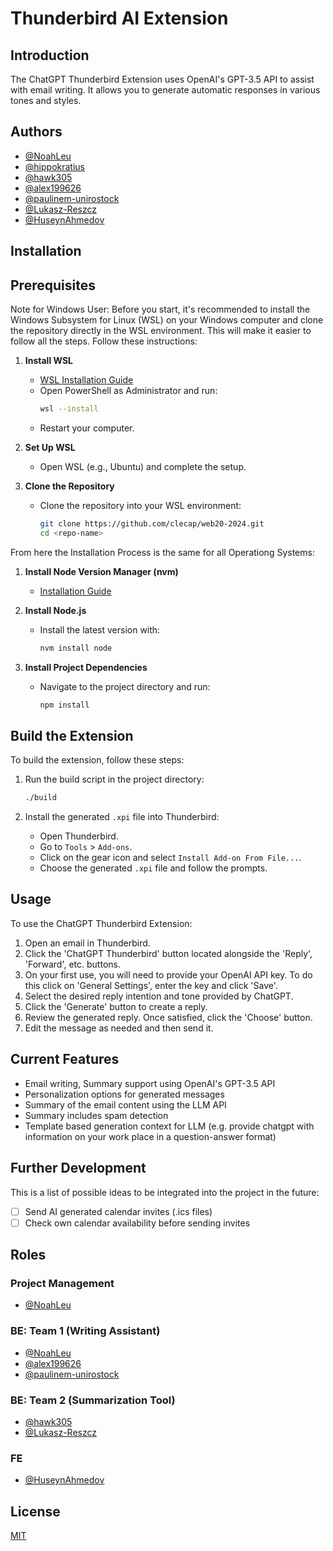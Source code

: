 # Thunderbird AI Extension

## Introduction

The ChatGPT Thunderbird Extension uses OpenAI's GPT-3.5 API to assist with email writing. It allows you to generate automatic responses in various tones and styles.

## Authors

- [@NoahLeu](https://www.github.com/NoahLeu)
- [@hippokratius](https://www.github.com/hippokratius)
- [@hawk305](https://www.github.com/hawk305)
- [@alex199626](https://www.github.com/alex199626)
- [@paulinem-unirostock](https://www.github.com/paulinem-unirostock)
- [@Lukasz-Reszcz](https://www.github.com/Lukasz-Reszcz)
- [@HuseynAhmedov](https://www.github.com/HuseynAhmedov)

## Installation

## Prerequisites

Note for Windows User: Before you start, it's recommended to install the Windows Subsystem for Linux (WSL) on your Windows computer and clone the repository directly in the WSL environment. This will make it easier to follow all the steps. Follow these instructions:

1. **Install WSL**

   - [WSL Installation Guide](https://docs.microsoft.com/en-us/windows/wsl/install)
   - Open PowerShell as Administrator and run:
     ```sh
     wsl --install
     ```
   - Restart your computer.

2. **Set Up WSL**

   - Open WSL (e.g., Ubuntu) and complete the setup.

3. **Clone the Repository**
   - Clone the repository into your WSL environment:
     ```sh
     git clone https://github.com/clecap/web20-2024.git
     cd <repo-name>
     ```

From here the Installation Process is the same for all Operationg Systems:

1. **Install Node Version Manager (nvm)**

   - [Installation Guide](https://github.com/nvm-sh/nvm#installing-and-updating)

2. **Install Node.js**

   - Install the latest version with:
     ```sh
     nvm install node
     ```

3. **Install Project Dependencies**
   - Navigate to the project directory and run:
     ```sh
     npm install
     ```

## Build the Extension

To build the extension, follow these steps:

1. Run the build script in the project directory:

   ```sh
   ./build
   ```

2. Install the generated `.xpi` file into Thunderbird:
   - Open Thunderbird.
   - Go to `Tools` > `Add-ons`.
   - Click on the gear icon and select `Install Add-on From File...`.
   - Choose the generated `.xpi` file and follow the prompts.

## Usage

To use the ChatGPT Thunderbird Extension:

1. Open an email in Thunderbird.
2. Click the 'ChatGPT Thunderbird' button located alongside the 'Reply', 'Forward', etc. buttons.
3. On your first use, you will need to provide your OpenAI API key. To do this click on 'General Settings', enter the key and click 'Save'.
4. Select the desired reply intention and tone provided by ChatGPT.
5. Click the 'Generate' button to create a reply.
6. Review the generated reply. Once satisfied, click the 'Choose' button.
7. Edit the message as needed and then send it.

## Current Features

- Email writing, Summary support using OpenAI's GPT-3.5 API
- Personalization options for generated messages
- Summary of the email content using the LLM API
- Summary includes spam detection
- Template based generation context for LLM (e.g. provide chatgpt with information on your work place in a question-answer format)

## Further Development

This is a list of possible ideas to be integrated into the project in the future:

- [ ] Send AI generated calendar invites (.ics files)
- [ ] Check own calendar availability before sending invites

## Roles

### Project Management

- [@NoahLeu](https://www.github.com/NoahLeu)

### BE: Team 1 (Writing Assistant)

- [@NoahLeu](https://www.github.com/NoahLeu)
- [@alex199626](https://www.github.com/alex199626)
- [@paulinem-unirostock](https://www.github.com/paulinem-unirostock)

### BE: Team 2 (Summarization Tool)

- [@hawk305](https://www.github.com/hawk305)
- [@Lukasz-Reszcz](https://www.github.com/Lukasz-Reszcz)

### FE

- [@HuseynAhmedov](https://www.github.com/HuseynAhmedov)

## License

[MIT](https://choosealicense.com/licenses/mit/)

